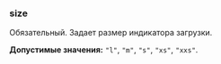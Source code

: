 ### size

Обязательный. Задает размер индикатора загрузки.

<!-- props:start -->
**Допустимые значения:** `"l"`, `"m"`, `"s"`, `"xs"`, `"xxs"`.
<!-- props:end -->
